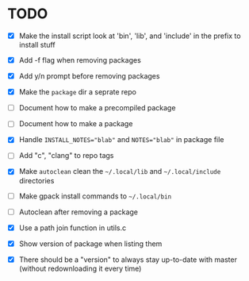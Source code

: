 # TODO

 - [x] Make the install script look at 'bin', 'lib', and 'include' in the prefix to install stuff
 - [x] Add -f flag when removing packages
 - [x] Add y/n prompt before removing packages
 - [x] Make the `package` dir a seprate repo
 - [ ] Document how to make a precompiled package
 - [ ] Document how to make a package
 - [x] Handle `INSTALL_NOTES="blab"` and `NOTES="blab"` in package file
 - [ ] Add "c", "clang" to repo tags
 - [x] Make `autoclean` clean the `~/.local/lib` and `~/.local/include` directories
 - [ ] Make gpack install commands to `~/.local/bin`
 - [ ] Autoclean after removing a package
 - [x] Use a path join function in utils.c
 - [x] Show version of package when listing them
 - [x] There should be a "version" to always stay up-to-date with master (without redownloading it every time)

